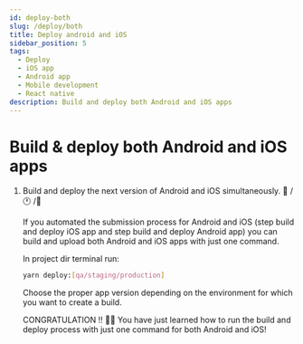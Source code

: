 ```yaml
---
id: deploy-both
slug: /deploy/both
title: Deploy android and iOS
sidebar_position: 5
tags:
  - Deploy
  - iOS app
  - Android app
  - Mobile development
  - React native
description: Build and deploy both Android and iOS apps
---
```


# Build & deploy both Android and iOS apps

<ol>
  <li>
  Build and deploy the next version of Android and iOS simultaneously.  🌈 / 🕐 /📱

If you automated the submission process for Android and iOS (step build and deploy iOS app and step build and deploy Android app) you can build and upload both Android and iOS apps with just one command.

In project dir terminal run:

```bash
yarn deploy:[qa/staging/production]
```

Choose the proper app version depending on the environment for which you want to create a build.

CONGRATULATION !! 🥳🥳 You have just learned how to run the build and deploy process with just one command for both Android and iOS!

  </li>
</ol>
